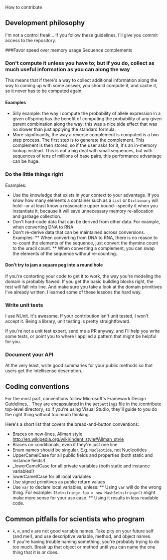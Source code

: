How to contribute

## Development philosophy
I'm not a control freak... If you follow these guidelines, I'll give you commit access to the repository.

###Favor speed over memory usage
Sequence complements

### Don't compute it unless you have to; but if you do, collect as much useful information as you can along the way
This means that if there's a way to collect additional information along the way to coming up with some answer, you should compute it, and cache it, so it never has to be computed again.

#### Examples
* Silly example: the way I compute the probability of allele expression in a given offspring has the benefit of computing the probability of any given parent combination along the way; this was a nice side effect that was no slower than just applying the standard formula.
* More significantly, the way a reverse complement is computed is a two step process. The first step is to generate the complement. This complement is then stored, so if the user asks for it, it's an in-memory lookup instead. This is not a big deal with small sequences, but with sequences of tens of millions of base pairs, this performance advantage can be huge.

### Do the little things right
Examples:
* Use the knowledge that exists in your context to your advantage. If you know how many elements a container such as a `List` or `Dictionary` will hold--or at least know a reasonable upper bound--specify it when you instantiate it, because it will save unnecessary memory re-allocation and garbage collection.
* Don't hard-code data that can be derived from other data. For example, when converting DNA to RNA
* Don't re-derive data that can be maintained across conversions. Examples:
** When converting from DNA to RNA, there is no reason to re-count the elements of the sequence, just convert the thymine count to the uracil count.
** When converting a complement, you can swap the elements of the sequence without re-counting.

#### Don't try to jam a square peg into a round hole
If you're contorting your code to get it to work, the way you're modeling the domain is probably flawed. If you get the basic building blocks right, the rest will fall into line. And make sure you take a look at the domain primitives I've already written. I learned some of these lessons the hard way.

### Write unit tests
I use NUnit. It's awesome. If your contribution isn't unit tested, I won't accept it. Being a library, unit testing is pretty straightfoward.

If you're not a unit test expert, send me a PR anyway, and I'll help you write some tests, or point you to where I applied a pattern that might be helpful for you.

### Document your API
At the very least, write good summaries for your public methods so that users get the Intellisense description.

## Coding conventions
For the most part, conventions follow Microsoft's Framework Design Guidelines, . They are encapsulated in the `DotSettings` file in the /contribute top-level directory, so if you're using Visual Studio, they'll guide to you do the right thing without too much thinking.

Here's a short list that covers the bread-and-button conventions:
* Braces on new-lines, Allman style http://en.wikipedia.org/wiki/Indent_style#Allman_style
* Braces on conditionals, even if they're just one line
* Enum names should be singular. E.g. `Nucleotide`, not Nucleotides
* UpperCamelCase for all public fields and properties (both static and instance fields!)
* _lowerCamelCase for all private variables (both static and instance variables!)
* lowerCamelCase for all local variables
* Use signed primitives as public return values
* Use `var` to declare local variables, unless:
** Using `var` will do the wrong thing. For example: `ISet<string> foo = new HashSet<string>()` might make more sense for your use case.
** Using it results in less readable code.

## Common pitfalls for scientists who program
* `k`, `m`, and `n` are not good variable names. Take pity on your future self (and me!), and use descriptive variable, method, and object names. 
* If you're having trouble naming something, you're probably trying to do too much. Break up that object or method until you can name the one thing that it is or does.